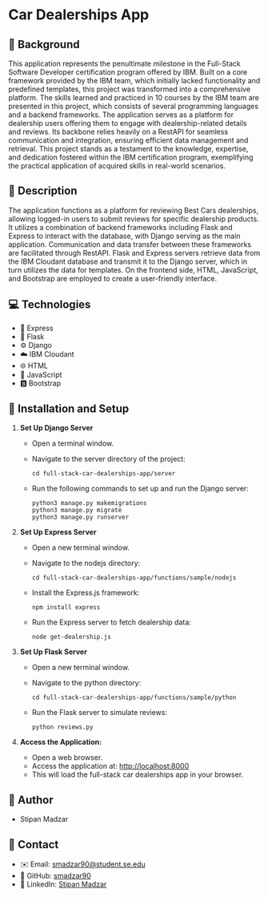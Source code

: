 # Car Dealerships App


## 📝  Background

This application represents the penultimate milestone in the Full-Stack Software Developer certification program offered by IBM. Built on a core framework provided by the IBM team, which initially lacked functionality and predefined templates, this project was transformed into a comprehensive platform. The skills learned and practiced in 10 courses by the IBM team are presented in this project, which consists of several programming languages and a backend frameworks. The application serves as a platform for dealership users offering them to engage with dealership-related details and reviews. Its backbone relies heavily on a RestAPI for seamless communication and integration, ensuring efficient data management and retrieval. This project stands as a testament to the knowledge, expertise, and dedication fostered within the IBM certification program, exemplifying the practical application of acquired skills in real-world scenarios.


## 📖  Description 

The application functions as a platform for reviewing Best Cars dealerships, allowing logged-in users to submit reviews for specific dealership products. It utilizes a combination of backend frameworks including Flask and Express to interact with the database, with Django serving as the main application. Communication and data transfer between these frameworks are facilitated through RestAPI. Flask and Express servers retrieve data from the IBM Cloudant database and transmit it to the Django server, which in turn utilizes the data for templates. On the frontend side, HTML, JavaScript, and Bootstrap are employed to create a user-friendly interface.


## 💻  Technologies

- 🚀 Express
- 🐍 Flask
- ⚙️ Django
- ☁️ IBM Cloudant
- 🌐 HTML
- 🚀 JavaScript
- 🅱️ Bootstrap


## 🔧  Installation and Setup

1. **Set Up Django Server**
    - Open a terminal window.
    - Navigate to the server directory of the project:
      
        ```
        cd full-stack-car-dealerships-app/server
        ```
    - Run the following commands to set up and run the Django server:
      
        ```
        python3 manage.py makemigrations
        python3 manage.py migrate
        python3 manage.py runserver
        ```

2. **Set Up Express Server**
    - Open a new terminal window.
    - Navigate to the nodejs directory:
      
        ```
        cd full-stack-car-dealerships-app/functions/sample/nodejs
        ```
    - Install the Express.js framework:
      
        ```
        npm install express
        ```
    - Run the Express server to fetch dealership data:
      
        ```
        node get-dealership.js
        ```
        
3. **Set Up Flask Server**
    - Open a new terminal window.
    - Navigate to the python directory:
      
        ```
        cd full-stack-car-dealerships-app/functions/sample/python
        ```
    - Run the Flask server to simulate reviews:
      
        ```
        python reviews.py
        ```

4. **Access the Application:**
    - Open a web browser.
    - Access the application at: [http://localhost:8000](http://localhost:8000)
    - This will load the full-stack car dealerships app in your browser.


## 👤 Author
- Stipan Madzar


## 📧  Contact
- ✉️ Email: [smadzar90@student.se.edu](mailto:smadzar90@student.se.edu)
- 🐙 GitHub: [smadzar90](https://github.com/smadzar90)
- 💼 LinkedIn: [Stipan Madzar](https://www.linkedin.com/in/stipan-madzar-b6b857225/)





  




